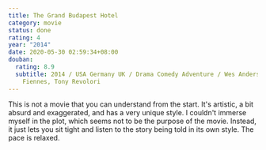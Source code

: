```yaml
---
title: The Grand Budapest Hotel
category: movie
status: done
rating: 4
year: "2014"
date: 2020-05-30 02:59:34+08:00
douban:
  rating: 8.9
  subtitle: 2014 / USA Germany UK / Drama Comedy Adventure / Wes Anderson / Ralph
    Fiennes, Tony Revolori
---
```


This is not a movie that you can understand from the start. It's artistic, a bit absurd and exaggerated, and has a very unique style. I couldn't immerse myself in the plot, which seems not to be the purpose of the movie. Instead, it just lets you sit tight and listen to the story being told in its own style. The pace is relaxed.
